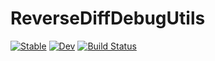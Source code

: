 # ReverseDiffDebugUtils

[![Stable](https://img.shields.io/badge/docs-stable-blue.svg)](https://torfjelde.github.io/ReverseDiffDebugUtils.jl/stable/)
[![Dev](https://img.shields.io/badge/docs-dev-blue.svg)](https://torfjelde.github.io/ReverseDiffDebugUtils.jl/dev/)
[![Build Status](https://github.com/torfjelde/ReverseDiffDebugUtils.jl/actions/workflows/CI.yml/badge.svg?branch=main)](https://github.com/torfjelde/ReverseDiffDebugUtils.jl/actions/workflows/CI.yml?query=branch%3Amain)
